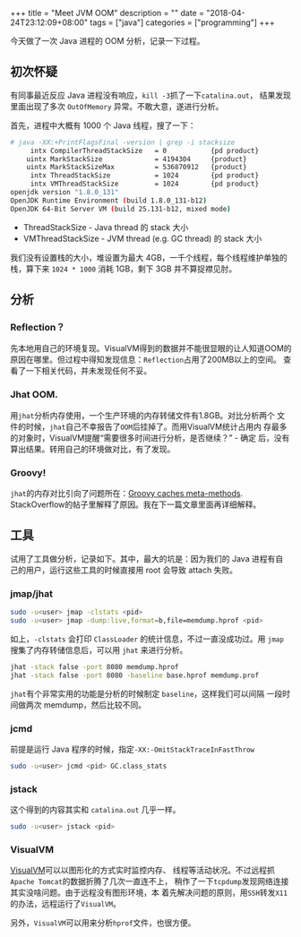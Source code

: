 +++
title = "Meet JVM OOM"
description = ""
date = "2018-04-24T23:12:09+08:00"
tags = ["java"]
categories = ["programming"]
+++

今天做了一次 Java 进程的 OOM 分析，记录一下过程。

## 初次怀疑

有同事最近反应 Java 进程没有响应，`kill -3`抓了一下`catalina.out`，
结果发现里面出现了多次 `OutOfMemory` 异常。不敢大意，遂进行分析。

首先，进程中大概有 1000 个 Java 线程，搜了一下：

```sh
# java -XX:+PrintFlagsFinal -version | grep -i stacksize
     intx CompilerThreadStackSize   = 0           {pd product}
    uintx MarkStackSize             = 4194304     {product}
    uintx MarkStackSizeMax          = 536870912   {product}
     intx ThreadStackSize           = 1024        {pd product}
     intx VMThreadStackSize         = 1024        {pd product}
openjdk version "1.8.0_131"
OpenJDK Runtime Environment (build 1.8.0_131-b12)
OpenJDK 64-Bit Server VM (build 25.131-b12, mixed mode)
```

* ThreadStackSize - Java thread 的 stack 大小
* VMThreadStackSize - JVM thread (e.g. GC thread) 的 stack 大小

我们没有设置栈的大小，堆设置为最大 4GB，一千个线程，每个线程维护单独的
栈，算下来 `1024 * 1000` 消耗 1GB，剩下 3GB 并不算捉襟见肘。

## 分析

### Reflection？

先本地用自己的环境复现。VisualVM得到的数据并不能很显眼的让人知道OOM的
原因在哪里。但过程中得知发现信息：`Reflection`占用了200MB以上的空间。
查看了一下相关代码，并未发现任何不妥。

### Jhat OOM.

用`jhat`分析内存使用，一个生产环境的内存转储文件有1.8GB。对比分析两个
文件的时候，`jhat`自己不幸报告了`OOM`后挂掉了。而用VisualVM统计占用内
存最多的对象时，VisualVM提醒“需要很多时间进行分析，是否继续？” - 确定
后，没有算出结果。转用自己的环境做对比，有了发现。

### Groovy!

`jhat`的内存对比引向了问题所在：[Groovy caches meta-methods](https://stackoverflow.com/questions/5815952).
 StackOverflow的帖子里解释了原因。我在下一篇文章里面再详细解释。

## 工具

试用了工具做分析，记录如下。其中，最大的坑是：因为我们的 Java 进程有自
己的用户，运行这些工具的时候直接用 root 会导致 attach 失败。

### jmap/jhat

```sh
sudo -u<user> jmap -clstats <pid>
sudo -u<user> jmap -dump:live,format=b,file=memdump.hprof <pid>
```

如上，`-clstats` 会打印 `ClassLoader` 的统计信息，不过一直没成功过。用
`jmap` 搜集了内存转储信息后，可以用 `jhat` 来进行分析。

```sh
jhat -stack false -port 8080 memdump.hprof
jhat -stack false -port 8080 -baseline base.hprof memdump.prof
```

`jhat`有个非常实用的功能是分析的时候制定 `baseline`，这样我们可以间隔
一段时间做两次 memdump，然后比较不同。

### jcmd

前提是运行 Java 程序的时候，指定`-XX:-OmitStackTraceInFastThrow`

```sh
sudo -u<user> jcmd <pid> GC.class_stats
```

### jstack

这个得到的内容其实和 `catalina.out` 几乎一样。

```sh
sudo -u<user> jstack <pid>
```

### VisualVM

[VisualVM](https://visualvm.github.io)可以以图形化的方式实时监控内存、
线程等活动状况。不过远程抓`Apache Tomcat`的数据折腾了几次一直连不上，
稍作了一下`tcpdump`发现网络连接其实没啥问题。由于远程没有图形环境，本
着先解决问题的原则，用`SSH`转发`X11`的办法，远程运行了`VisualVM`。

另外，`VisualVM`可以用来分析`hprof`文件，也很方便。
